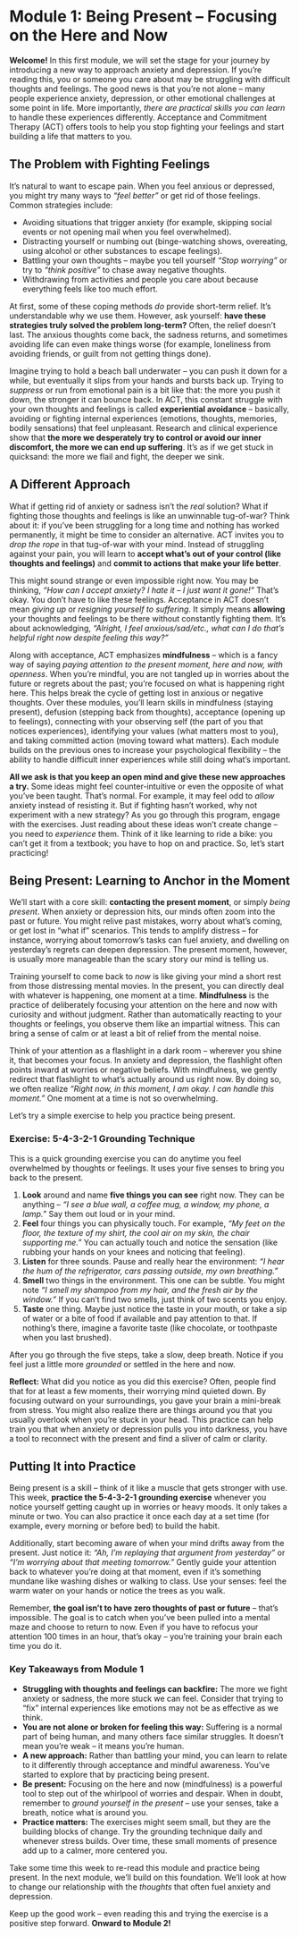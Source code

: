 # Module 1: Being Present – Focusing on the Here and Now

**Welcome!** In this first module, we will set the stage for your journey by introducing a new way to approach anxiety and depression. If you’re reading this, you or someone you care about may be struggling with difficult thoughts and feelings. The good news is that you’re not alone – many people experience anxiety, depression, or other emotional challenges at some point in life. More importantly, *there are practical skills you can learn* to handle these experiences differently. Acceptance and Commitment Therapy (ACT) offers tools to help you stop fighting your feelings and start building a life that matters to you.

## The Problem with Fighting Feelings

It’s natural to want to escape pain. When you feel anxious or depressed, you might try many ways to *“feel better”* or get rid of those feelings. Common strategies include:
- Avoiding situations that trigger anxiety (for example, skipping social events or not opening mail when you feel overwhelmed).
- Distracting yourself or numbing out (binge-watching shows, overeating, using alcohol or other substances to escape feelings).
- Battling your own thoughts – maybe you tell yourself *“Stop worrying”* or try to *“think positive”* to chase away negative thoughts.
- Withdrawing from activities and people you care about because everything feels like too much effort.

At first, some of these coping methods *do* provide short-term relief. It’s understandable why we use them. However, ask yourself: **have these strategies truly solved the problem long-term?** Often, the relief doesn’t last. The anxious thoughts come back, the sadness returns, and sometimes avoiding life can even make things worse (for example, loneliness from avoiding friends, or guilt from not getting things done). 

Imagine trying to hold a beach ball underwater – you can push it down for a while, but eventually it slips from your hands and bursts back up. Trying to *suppress* or run from emotional pain is a bit like that: the more you push it down, the stronger it can bounce back. In ACT, this constant struggle with your own thoughts and feelings is called **experiential avoidance** – basically, avoiding or fighting internal experiences (emotions, thoughts, memories, bodily sensations) that feel unpleasant. Research and clinical experience show that **the more we desperately try to control or avoid our inner discomfort, the more we can end up suffering**. It’s as if we get stuck in quicksand: the more we flail and fight, the deeper we sink.

## A Different Approach

What if getting rid of anxiety or sadness isn’t the *real* solution? What if fighting those thoughts and feelings is like an unwinnable tug-of-war? Think about it: if you’ve been struggling for a long time and nothing has worked permanently, it might be time to consider an alternative. ACT invites you to *drop the rope* in that tug-of-war with your mind. Instead of struggling against your pain, you will learn to **accept what’s out of your control (like thoughts and feelings)** and **commit to actions that make your life better**.

This might sound strange or even impossible right now. You may be thinking, *“How can I accept anxiety? I hate it – I just want it gone!”* That’s okay. You don’t have to like these feelings. Acceptance in ACT doesn’t mean *giving up* or *resigning yourself to suffering*. It simply means **allowing** your thoughts and feelings to be there without constantly fighting them. It’s about acknowledging, *“Alright, I feel anxious/sad/etc., what can I do that’s helpful right now despite feeling this way?”* 

Along with acceptance, ACT emphasizes **mindfulness** – which is a fancy way of saying *paying attention to the present moment, here and now, with openness*. When you’re mindful, you are not tangled up in worries about the future or regrets about the past; you’re focused on what is happening right here. This helps break the cycle of getting lost in anxious or negative thoughts. Over these modules, you’ll learn skills in mindfulness (staying present), defusion (stepping back from thoughts), acceptance (opening up to feelings), connecting with your observing self (the part of you that notices experiences), identifying your values (what matters most to you), and taking committed action (moving toward what matters). Each module builds on the previous ones to increase your psychological flexibility – the ability to handle difficult inner experiences while still doing what’s important.

**All we ask is that you keep an open mind and give these new approaches a try.** Some ideas might feel counter-intuitive or even the opposite of what you’ve been taught. That’s normal. For example, it may feel odd to *allow* anxiety instead of resisting it. But if fighting hasn’t worked, why not experiment with a new strategy? As you go through this program, engage with the exercises. Just reading about these ideas won’t create change – you need to *experience* them. Think of it like learning to ride a bike: you can’t get it from a textbook; you have to hop on and practice. So, let’s start practicing!

## Being Present: Learning to Anchor in the Moment

We’ll start with a core skill: **contacting the present moment**, or simply *being present*. When anxiety or depression hits, our minds often zoom into the past or future. You might relive past mistakes, worry about what’s coming, or get lost in “what if” scenarios. This tends to amplify distress – for instance, worrying about tomorrow’s tasks can fuel anxiety, and dwelling on yesterday’s regrets can deepen depression. The present moment, however, is usually more manageable than the scary story our mind is telling us.

Training yourself to come back to *now* is like giving your mind a short rest from those distressing mental movies. In the present, you can directly deal with whatever is happening, one moment at a time. **Mindfulness** is the practice of deliberately focusing your attention on the here and now with curiosity and without judgment. Rather than automatically reacting to your thoughts or feelings, you observe them like an impartial witness. This can bring a sense of calm or at least a bit of relief from the mental noise.

Think of your attention as a flashlight in a dark room – wherever you shine it, that becomes your focus. In anxiety and depression, the flashlight often points inward at worries or negative beliefs. With mindfulness, we gently redirect that flashlight to what’s actually around us right now. By doing so, we often realize *“Right now, in this moment, I am okay. I can handle this moment.”* One moment at a time is not so overwhelming.

Let’s try a simple exercise to help you practice being present.

### Exercise: 5-4-3-2-1 Grounding Technique

This is a quick grounding exercise you can do anytime you feel overwhelmed by thoughts or feelings. It uses your five senses to bring you back to the present.

1. **Look** around and name **five things you can see** right now. They can be anything – *“I see a blue wall, a coffee mug, a window, my phone, a lamp.”* Say them out loud or in your mind.
2. **Feel** four things you can physically touch. For example, *“My feet on the floor, the texture of my shirt, the cool air on my skin, the chair supporting me.”* You can actually touch and notice the sensation (like rubbing your hands on your knees and noticing that feeling).
3. **Listen** for three sounds. Pause and really hear the environment: *“I hear the hum of the refrigerator, cars passing outside, my own breathing.”*
4. **Smell** two things in the environment. This one can be subtle. You might note *“I smell my shampoo from my hair, and the fresh air by the window.”* If you can’t find two smells, just think of two scents you enjoy.
5. **Taste** one thing. Maybe just notice the taste in your mouth, or take a sip of water or a bite of food if available and pay attention to that. If nothing’s there, imagine a favorite taste (like chocolate, or toothpaste when you last brushed).

After you go through the five steps, take a slow, deep breath. Notice if you feel just a little more *grounded* or settled in the here and now. 

**Reflect:** What did you notice as you did this exercise? Often, people find that for at least a few moments, their worrying mind quieted down. By focusing outward on your surroundings, you gave your brain a mini-break from stress. You might also realize there are things around you that you usually overlook when you’re stuck in your head. This practice can help train you that when anxiety or depression pulls you into darkness, you have a tool to reconnect with the present and find a sliver of calm or clarity.

## Putting It into Practice

Being present is a skill – think of it like a muscle that gets stronger with use. This week, **practice the 5-4-3-2-1 grounding exercise** whenever you notice yourself getting caught up in worries or heavy moods. It only takes a minute or two. You can also practice it once each day at a set time (for example, every morning or before bed) to build the habit. 

Additionally, start becoming aware of when your mind drifts away from the present. Just notice it: *“Ah, I’m replaying that argument from yesterday”* or *“I’m worrying about that meeting tomorrow.”* Gently guide your attention back to whatever you’re doing at that moment, even if it’s something mundane like washing dishes or walking to class. Use your senses: feel the warm water on your hands or notice the trees as you walk.

Remember, **the goal isn’t to have zero thoughts of past or future** – that’s impossible. The goal is to catch when you’ve been pulled into a mental maze and choose to return to now. Even if you have to refocus your attention 100 times in an hour, that’s okay – you’re training your brain each time you do it. 

### Key Takeaways from Module 1
- **Struggling with thoughts and feelings can backfire:** The more we fight anxiety or sadness, the more stuck we can feel. Consider that trying to “fix” internal experiences like emotions may not be as effective as we think.
- **You are not alone or broken for feeling this way:** Suffering is a normal part of being human, and many others face similar struggles. It doesn’t mean you’re weak – it means you’re human.
- **A new approach:** Rather than battling your mind, you can learn to relate to it differently through acceptance and mindful awareness. You’ve started to explore that by practicing being present.
- **Be present:** Focusing on the here and now (mindfulness) is a powerful tool to step out of the whirlpool of worries and despair. When in doubt, remember to *ground yourself in the present* – use your senses, take a breath, notice what is around you.
- **Practice matters:** The exercises might seem small, but they are the building blocks of change. Try the grounding technique daily and whenever stress builds. Over time, these small moments of presence add up to a calmer, more centered you.

Take some time this week to re-read this module and practice being present. In the next module, we’ll build on this foundation. We’ll look at how to change our relationship with the *thoughts* that often fuel anxiety and depression. 

Keep up the good work – even reading this and trying the exercise is a positive step forward. **Onward to Module 2!**